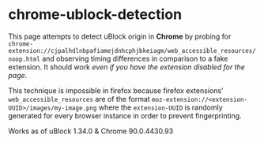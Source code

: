 # chrome-ublock-detection

This page attempts to detect uBlock origin in **Chrome** by probing for 
`chrome-extension://cjpalhdlnbpafiamejdnhcphjbkeiagm/web_accessible_resources/noop.html`
and observing timing differences in comparison to a fake extension. 
It should work _even if you have the extension disabled for the page_.


This technique is impossible in firefox because firefox extensions'
`web_accessible_resources` are of the format
`moz-extension://<extension-UUID>/images/my-image.png`
where the `extension-UUID` is randomly generated for every browser instance in order to prevent fingerprinting.


Works as of uBlock 1.34.0 & Chrome 90.0.4430.93
